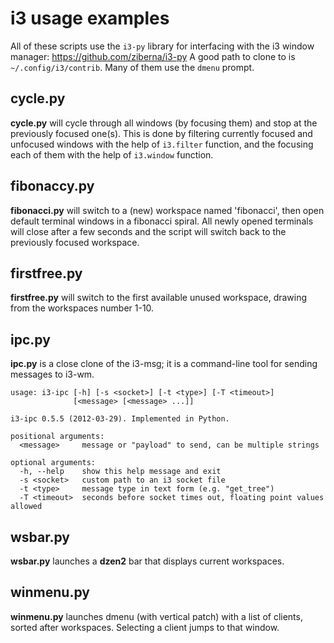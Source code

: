 i3 usage examples
=================

All of these scripts use the `i3-py` library for interfacing with the 
i3 window manager: https://github.com/ziberna/i3-py
A good path to clone to is `~/.config/i3/contrib`. Many of them use the
`dmenu` prompt.

cycle.py
--------

__cycle.py__ will cycle through all windows (by focusing them) and stop at the
previously focused one(s). This is done by filtering currently focused and
unfocused windows with the help of `i3.filter` function, and the focusing each
of them with the help of `i3.window` function.


fibonaccy.py
------------

__fibonacci.py__ will switch to a (new) workspace named 'fibonacci', then open
default terminal windows in a fibonacci spiral. All newly opened terminals will
close after a few seconds and the script will switch back to the previously
focused workspace.


firstfree.py
------------

__firstfree.py__ will switch to the first available unused workspace, drawing
from the workspaces number 1-10.


ipc.py
------

__ipc.py__ is a close clone of the i3-msg; it is a command-line tool for sending
messages to i3-wm.

    usage: i3-ipc [-h] [-s <socket>] [-t <type>] [-T <timeout>]
                  [<message> [<message> ...]]
    
    i3-ipc 0.5.5 (2012-03-29). Implemented in Python.
    
    positional arguments:
      <message>     message or "payload" to send, can be multiple strings
    
    optional arguments:
      -h, --help    show this help message and exit
      -s <socket>   custom path to an i3 socket file
      -t <type>     message type in text form (e.g. "get_tree")
      -T <timeout>  seconds before socket times out, floating point values allowed

wsbar.py
--------

__wsbar.py__ launches a __dzen2__ bar that displays current workspaces.


winmenu.py
----------

__winmenu.py__ launches dmenu (with vertical patch) with a list of clients,
sorted after workspaces. Selecting a client jumps to that window. 
